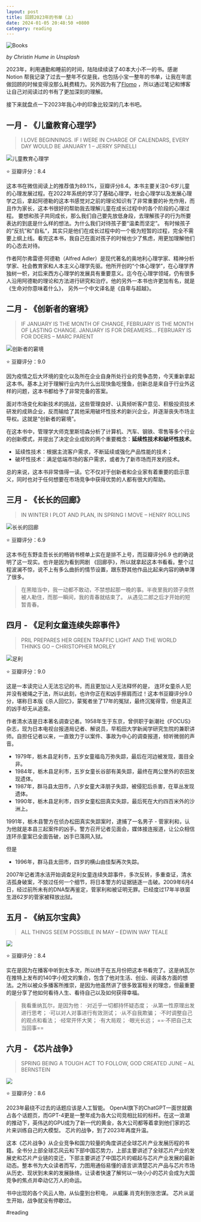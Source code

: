 ```yaml
---
layout: post
title: 回顾2023年的书单（上）
date: 2024-01-05 20:48:50 +0800
category: reading
---
```

![Books](https://images.unsplash.com/photo-1513475382585-d06e58bcb0e0?q=80&w=2070&auto=format&fit=crop&ixlib=rb-4.0.3&ixid=M3wxMjA3fDB8MHxwaG90by1wYWdlfHx8fGVufDB8fHx8fA%3D%3D)

*by Christin Hume in Unsplash*

2023年，利用通勤和睡前的时间，陆陆续续读了40本大小不一的书。感谢 Notion 帮我记录了过去一整年不仅是我，也包括小宝一整年的书单，让我在年底做回顾的时候变得没那么耗费精力。另外因为有了[Flomo](https://hicalvin.github.io/learning/2023/06/back_to_use_note_app) ，所以通过笔记和博客让自己对阅读过的书有了更加深刻的理解。 

接下来就盘点一下2023年我心中的印象比较深的几本书吧。

## 一月 - 《儿童教育心理学》

> I LOVE BEGINNINGS. IF I WERE IN CHARGE OF CALENDARS, EVERY DAY WOULD BE JANUARY 1 
> – JERRY SPINELLI


![儿童教育心理学](https://m.media-amazon.com/images/I/41tS7frrWEL._SX342_SY445_.jpg)

⭐ 豆瓣评分：8.4

这本书在微信阅读上的推荐值为89.1%，豆瓣评分8.4。本书主要关注0-6岁儿童的心理发展过程。在2022年系统的学习了基础心理学，社会心理学以及发展心理学之后，拿起阿德勒的这本书感觉对之前的理论知识有了非常重要的补充作用，而且作为家长，这本书很好的帮助我去理解儿童在成长过程中的各个阶段的心理过程。 要想和孩子共同成长，那么我们自己要先放低身段，去理解孩子的行为所要表达的到底是什么样的想法。为什么我们对待孩子要“温柔而坚定”。 有时候孩子的“反抗”和"自私“，其实只是他们在成长过程中的一个极为短暂的过程，完全不需要上纲上线。看完这本书，我自己在面对孩子的时候也少了焦虑，用更加理解他们的心态去对待。

作者阿尔弗雷德·阿德勒（Alfred Adler）是现代著名的奥地利心理学家、精神分析学家、社会教育家和人本主义心理学先驱。他所开创的“个体心理学”，在心理学界独树一帜，对后来西方心理学的发展具有重要意义。迄今在心理学领域，仍有很多人沿用阿德勒的理论和方法进行研究和治疗。他的另外一本书也许更加有名，就是《生命对你意味着什么》， 另外一个中文译名是《自卑与超越》。 


## 二月 - 《创新者的窘境》

> IF JANUARY IS THE MONTH OF CHANGE, FEBRUARY IS THE MONTH OF LASTING CHANGE. JANUARY IS FOR DREAMERS… FEBRUARY IS FOR DOERS
>  – MARC PARENT


![创新者的窘境](https://m.media-amazon.com/images/W/MEDIAX_792452-T2/images/I/618BdBwK5ML._SY466_.jpg)

⭐ 豆瓣评分：9.0

因为疫情之后大环境的变化以及所在企业自身所处行业的竞争态势，今天重新拿起这本书。基本上对于理解行业内为什么出现快鱼吃慢鱼，创新总是来自于行业外这样的问题，这本书都给予了非常完备的答案。 

面对市场变化和新技术的挑战，这些管理良好、认真倾听客户意见、积极投资技术研发的成熟企业，反而输给了其他采用破坏性技术的新兴企业，并逐渐丧失市场主导权。这就是“创新者的窘境”。

在这本书中，管理学大师克里斯坦森分析了计算机、汽车、钢铁、零售等多个行业的创新模式，并提出了决定企业成败的两个重要概念：**延续性技术和破坏性技术**。

- 延续性技术：根据主流客户需求，不断延续或强化产品性能的技术；
- 破坏性技术：满足低端市场的客户需求，或者为了新市场而开发的技术。


总的来说，这本书非常值得一读。它不仅对于创新者和企业家有着重要的启示意义，同时也对于任何想要在市场竞争中获得优势的人都有很大的帮助。


## 三月 - 《长长的回廊》

> IN WINTER I PLOT AND PLAN, IN SPRING I MOVE 
> – HENRY ROLLINS

![长长的回廊](https://m.media-amazon.com/images/I/51NBGkSr+XL._SY466_.jpg)

⭐ 豆瓣评分：6.9

这本书在东野圭吾长长的畅销书榜单上实在是排不上号，而豆瓣评分6.9 也的确说明了这一现实。也许是因为看到网剧 《回廊亭》，所以就拿起这本书看看。整个过程波澜不惊，说不上有多么曲折的情节设置，跟东野其他作品比起来内容的确单薄了很多。

> 在黑暗当中，我一动都不敢动，不禁想起那一晚的事。半夜里我的颈子突然被人勒住，而那一瞬间，我的青春就结束了。 从遇见二郎之后才开始的短暂青春。


## 四月 - 《足利女童连续失踪事件》

> PRIL PREPARES HER GREEN TRAFFIC LIGHT AND THE WORLD THINKS GO 
> – CHRISTOPHER MORLEY


![足利](https://m.media-amazon.com/images/I/71LD5tzs-aL._SY466_.jpg)

⭐ 豆瓣评分：9.0

这是一本读完让人无法忘记的书，而且更加让人无法释怀的是， 连环女童杀人犯并没有被绳之于法，所以此刻，也许你正在和凶手擦肩而过！这本书豆瓣评分9.0分，堪称日本版《杀人回忆》，蒙冤者坐了17年的冤狱，最终沉冤得雪，但是真正的凶手却无从追查。

作者清水洁是日本著名调查记者。1958年生于东京，曾供职于新潮社《FOCUS》杂志，现为日本电视台报道局记者、解说员，早稻田大学新闻学研究生院的兼职讲师。自担任记者以来，一直致力于以案件、事故为中心的调查报道，倾听微弱的声音。

- 1979年，栃木县足利市，五岁女童福岛万弥失踪，最后在河边被发现，面目全非。
- 1984年，栃木县足利市，五岁女童长谷部有美失踪，最终在两公里外的农田发现遗体。
- 1987年，群马县太田市，八岁女童大泽朋子失踪，被侵犯后杀害，在草丛发现遗体。
- 1990年，栃木县足利市，四岁女童松田真实失踪，最后死在大约四百米外的沙洲上。

1991年，栃木县警方在侦办松田真实失踪案时，逮捕了一名男子 - 菅家利和，认为他就是本县三起案件的凶手。警方召开记者见面会，媒体接连报道，让公众相信连环杀童案已全面告破，凶手已落网入狱。

但是

- 1996年，群马县太田市，四岁的横山由佳梨再次失踪。

2007年记者清水洁开始调查足利女童连续失踪事件，多次反转，多重查证，清水洁孤身破案，不放过任何一个细节，将日本警方的证据链逐一击破。2009年6月4日，经过前所未有的DNA型再鉴定，菅家利和被证明无罪。已经度过17年半铁窗生涯62岁的菅家被释放出狱。

## 五月 - 《纳瓦尔宝典》

> ALL THINGS SEEM POSSIBLE IN MAY
>  – EDWIN WAY TEALE

![](https://m.media-amazon.com/images/I/41U3Lsr7q2L._SX342_SY445_.jpg)

⭐ 豆瓣评分：8.4

实在是因为在播客中听到太多次，所以终于在五月份把这本书看完了。这是纳瓦尔在推特上发布的140字小短文的集合，包含了他对生活、创业、阅读各方面的想法。之所以被众多播客所推崇，是因为他虽然讲了很多致富相关的理念，但最重要的是分享了他如何看待人生、看待自己以及如何获得幸福。


> 我看重纳瓦尔，是因为他： 
> ·对近乎一切都持怀疑态度； 
> ·从第一性原理出发进行思考； 
> ·可以对人对事进行有效测试； 
> ·从不自我欺骗； 
> ·不时调整自己的观点和看法；
> ·经常开怀大笑； 
> ·有大局观；
> ·眼光长远； 
> ==·不把自己太当回事==


## 六月 - 《芯片战争》

> SPRING BEING A TOUGH ACT TO FOLLOW, GOD CREATED JUNE 
> – AL BERNSTEIN

![](https://m.media-amazon.com/images/W/MEDIAX_792452-T2/images/I/21W2XjP4PWL.jpg)

⭐ 豆瓣评分：8.6

2023年最绕不过去的话题应该是人工智能。 OpenAI旗下的ChatGPT一面世就霸占各个话题页，而GPT-4更是一整年成为各大公司竞相比较的标杆。在这一浪潮的推动下，英伟达的GPU成为了新一代的黄金，各大公司都等着拿到他们家的芯片来训练自己的大模型。 芯片的战争，到了2023年再度升温。 

这本《芯片战争》从企业竞争和国力较量的角度讲述全球芯片产业发展历程的书籍。全书分上部全球芯风云和下部中国芯势力，上部主要讲述了全球芯片产业的发展史和芯片产业链的变迁，下部主要讲述了中国芯片的崛起与芯片产业发展的最新动态。整本书为大众读者而写，力图用通俗易懂的语言讲清楚芯片产品与芯片市场从历史、现状到未来的发展脉络，让读者快速了解何以一块小小的芯片会成为大国竞争的焦点并牵动亿万人的命运。

书中出现的各个风云人物，从仙童到台积电， 从威廉.肖克利到张忠谋。 芯片从诞生开始，战争就没有停歇过。 


#reading 